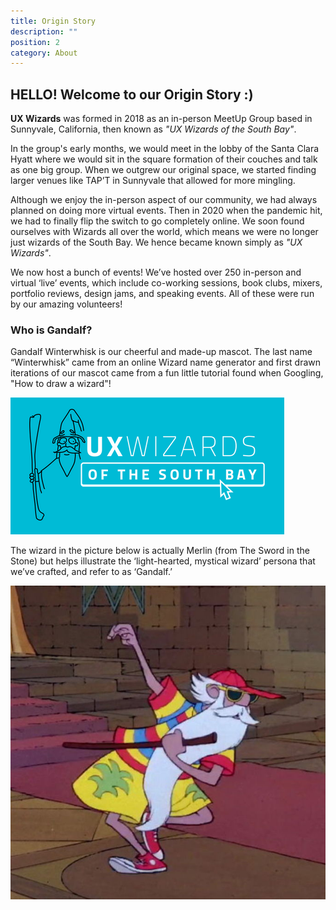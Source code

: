```yaml
---
title: Origin Story
description: ""
position: 2
category: About
---
```

## HELLO! Welcome to our Origin Story :)

**UX Wizards** was formed in 2018 as an in-person MeetUp Group based in Sunnyvale, California, then known as *"UX Wizards of the South Bay"*.

In the group's early months, we would meet in the lobby of the Santa Clara Hyatt where we would sit in the square formation of their couches and talk as one big group. When we outgrew our original space, we started finding larger venues like TAP’T in Sunnyvale that allowed for more mingling.

Although we enjoy the in-person aspect of our community, we had always planned on doing more virtual events. Then in 2020 when the pandemic hit, we had to finally flip the switch to go completely online. We soon found ourselves with Wizards all over the world, which means we were no longer just wizards of the South Bay. We hence became known simply as *"UX Wizards"*.

We now host a bunch of events! We’ve hosted over 250 in-person and virtual ‘live’ events, which include co-working sessions, book clubs, mixers, portfolio reviews, design jams, and speaking events. All of these were run by our amazing volunteers!

### Who is Gandalf?

Gandalf Winterwhisk is our cheerful and made-up mascot. The last name “Winterwhisk” came from an online Wizard name generator and first drawn iterations of our mascot came from a fun little tutorial found when Googling, "How to draw a wizard"!

![Old logo for UX Wizards of the South Bay, featuring a cartoon-drawn wizard](/media_folder/600_470786128.png "UXW")

The wizard in the picture below is actually Merlin (from The Sword in the Stone) but helps illustrate the ‘light-hearted, mystical wizard’ persona that we’ve crafted, and refer to as ‘Gandalf.’

![Merlin from Sword in the Stone, sporting colorful, patterned vacation wear](/media_folder/merlin-sword-in-the-stone.jpg "Merlin")